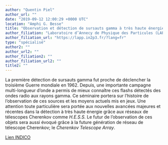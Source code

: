 ```yaml
---
author: "Quentin Piel"
author_url: ""
date: "2019-09-12 12:00:29 +0000 UTC"
location: "Amphi G. Besse"
title: "Observation et détection de sursauts gamma à très haute énergie"
author_filiation: "Laboratoire d’Annecy de Physique des Particules (LAPP)"
author_filiation_url: "https://lapp.in2p3.fr/?lang=fr"
type: "spécialisé"
author2: ""
author_url2: ""
author_filiation2: ""
author_filiation_url2: ""
title2: ""
---
```

La première détection de sursauts gamma fut proche de déclencher la troisième Guerre mondiale en 1962. Depuis, une importante campagne multi-longueur d’onde a permis de mieux connaître ces flashs détectés des ondes radio aux rayons gamma. Ce séminaire portera sur l’histoire de l’observation de ces sources et les moyens actuels mis en jeux. Une attention toute particulière sera portée aux nouvelles avancées majeures et récentes dans la détection à très haute énergie grâce aux réseaux de télescopes Cherenkov comme _H.E.S.S._ Le futur de l’observation de ces objets sera aussi évoqué grâce à la future génération de réseau de télescope Cherenkov; le _Cherenkov Telescope Array_.

[Lien INDICO](https://indico.in2p3.fr/event/19408/)
